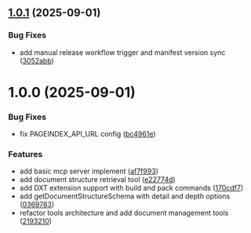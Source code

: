 ## [1.0.1](https://github.com/VectifyAI/pageindex-mcp/compare/v1.0.0...v1.0.1) (2025-09-01)


### Bug Fixes

* add manual release workflow trigger and manifest version sync ([3052abb](https://github.com/VectifyAI/pageindex-mcp/commit/3052abba1378e79f5aea410acf50c0341f266414))

# 1.0.0 (2025-09-01)


### Bug Fixes

* fix PAGEINDEX_API_URL config ([bc4961e](https://github.com/VectifyAI/pageindex-mcp/commit/bc4961efaac81fb0f30e37472d2abfda389b7dc4))


### Features

* add basic mcp server implement ([af7f993](https://github.com/VectifyAI/pageindex-mcp/commit/af7f99309c43a28e60243de879ebab5831fbd55f))
* add document structure retrieval tool ([e22774d](https://github.com/VectifyAI/pageindex-mcp/commit/e22774d559bb00bf6c6bfed47d35b1a27fea2fed))
* add DXT extension support with build and pack commands ([170cdf7](https://github.com/VectifyAI/pageindex-mcp/commit/170cdf79ab13f94fd510ecd3f77822877eab8529))
* add getDocumentStructureSchema with detail and depth options ([0369783](https://github.com/VectifyAI/pageindex-mcp/commit/03697832574baaf1ff5f0c676aa62aedd9e349e4))
* refactor tools architecture and add document management tools ([2193210](https://github.com/VectifyAI/pageindex-mcp/commit/21932109e3e5cba583d66f6fc3bb6edb5ceb9a56))
